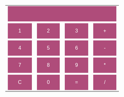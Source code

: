 <DOCTYPE html>
<html>
<body>
<style>
input { 
       background-color:  #af4c7a;
       color:  white;
       width:  100%;
       border:  none;
       padding:  15px 32px;
       text-align:  center;
      font-size:   16px;
}
</style>

<center>
<form name = "calsi">
<table>
<tr>
<td colspan="4">
      <input type = "text" name="display">
	  </td>
	  </tr>
	  <tr>
	  <td> <input type="button" value="1" onclick="calsi.display.value += '1' "></td>
	  <td> <input type="button" value="2"onclick="calsi.display.value += '2' "></td>
	  <td> <input type="button" value="3"onclick="calsi.display.value += '3' "> </td>
	  <td> <input type="button" value="+"onclick="calsi.display.value += '+' "></td>
	  </tr>
	  <tr>
	  <td> <input type="button" value="4"onclick="calsi.display.value += '4' "> </td>
	  <td> <input type="button" value="5"onclick="calsi.display.value += '5' "> </td>
	  <td> <input type="button" value="6"onclick="calsi.display.value += '6' "> </td>
	  <td> <input type="button" value="-"onclick="calsi.display.value += '-' "> </td>
	  </tr>
	  <tr>
	  <td> <input type="button" value="7"onclick="calsi.display.value += '7 "> </td>
	  <td> <input type="button" value="8"onclick="calsi.display.value += '8' "> </td>
	  <td> <input type="button" value="9"onclick="calsi.display.value += '9' "> </td>
	  <td> <input type="button" value="*"onclick="calsi.display.value += '*' " ></td>
	  </tr>
	  <tr>
	  <td> <input type="button" value="C"onclick="calsi.display.value = '   ' "> </td>
	  <td> <input type="button" value="0"onclick="calsi.display.value += '0' "> </td>
	  <td> <input type="button" value="="onclick="calsi.display.value = eval(calsi.display.value)"> </td>
	  <td> <input type="button" value="/"onclick="calsi.display.value += '/' "> </td>
	  </tr>
	  </table>
	  </form>
	  </center>
	  </body>
	  </html>
	  
	  
	  
	 

